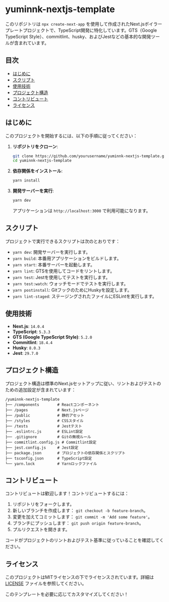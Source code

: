 # yuminnk-nextjs-template

このリポジトリは `npx create-next-app` を使用して作成されたNext.jsボイラープレートプロジェクトで、TypeScript開発に特化しています。GTS（Google TypeScript Style）、commitlint、husky、およびJestなどの基本的な開発ツールが含まれています。

## 目次

- [はじめに](#はじめに)
- [スクリプト](#スクリプト)
- [使用技術](#使用技術)
- [プロジェクト構造](#プロジェクト構造)
- [コントリビュート](#コントリビュート)
- [ライセンス](#ライセンス)

## はじめに

このプロジェクトを開始するには、以下の手順に従ってください：

1. **リポジトリをクローン**:
    ```sh
    git clone https://github.com/yourusername/yuminnk-nextjs-template.git
    cd yuminnk-nextjs-template
    ```

2. **依存関係をインストール**:
    ```sh
    yarn install
    ```

3. **開発サーバーを実行**:
    ```sh
    yarn dev
    ```
    アプリケーションは `http://localhost:3000` で利用可能になります。

## スクリプト

プロジェクトで実行できるスクリプトは次のとおりです：

- `yarn dev`: 開発サーバーを実行します。
- `yarn build`: 本番用アプリケーションをビルドします。
- `yarn start`: 本番サーバーを起動します。
- `yarn lint`: GTSを使用してコードをリントします。
- `yarn test`: Jestを使用してテストを実行します。
- `yarn test:watch`: ウォッチモードでテストを実行します。
- `yarn postinstall`: GitフックのためにHuskyを設定します。
- `yarn lint-staged`: ステージングされたファイルにESLintを実行します。

## 使用技術

- **Next.js**: `14.0.4`
- **TypeScript**: `5.3.3`
- **GTS (Google TypeScript Style)**: `5.2.0`
- **Commitlint**: `18.4.4`
- **Husky**: `8.0.3`
- **Jest**: `29.7.0`

## プロジェクト構造

プロジェクト構造は標準のNext.jsセットアップに従い、リントおよびテストのための追加設定が含まれています：

```
/yuminnk-nextjs-template
├── /components        # Reactコンポーネント
├── /pages             # Next.jsページ
├── /public            # 静的アセット
├── /styles            # CSSスタイル
├── /tests             # Jestテスト
├── .eslintrc.js       # ESLint設定
├── .gitignore         # Gitの無視ルール
├── commitlint.config.js # Commitlint設定
├── jest.config.js     # Jest設定
├── package.json       # プロジェクトの依存関係とスクリプト
├── tsconfig.json      # TypeScript設定
└── yarn.lock          # Yarnロックファイル
```

## コントリビュート

コントリビュートは歓迎します！コントリビュートするには：

1. リポジトリをフォークします。
2. 新しいブランチを作成します： `git checkout -b feature-branch`。
3. 変更を加えてコミットします： `git commit -m 'Add some feature'`。
4. ブランチにプッシュします： `git push origin feature-branch`。
5. プルリクエストを開きます。

コードがプロジェクトのリントおよびテスト基準に従っていることを確認してください。

## ライセンス

このプロジェクトはMITライセンスの下でライセンスされています。詳細は [LICENSE](LICENSE) ファイルを参照してください。

このテンプレートを必要に応じてカスタマイズしてください！
